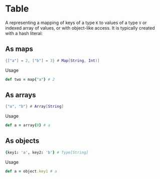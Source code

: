 # Table

A representing a mapping of keys of a type `K` to values of a type `V` or indexed array of values, or with object-like access. It is typically created with a hash literal:

## As maps

```lua
{["a"] = 2, ["b"] = 3} # Map[String, Int)]
```

Usage

```ruby
def two = map{"a"} # 2
```

## As arrays
```lua
{"a", "b"} # Array[String]
```

Usage

```ruby
def a = array{0} # a
```

## As objects

```coffeescript
{key1: 'a', key2: 'b'} # Type[String]
```

Usage

```ruby
def a = object.key1 # a
```
